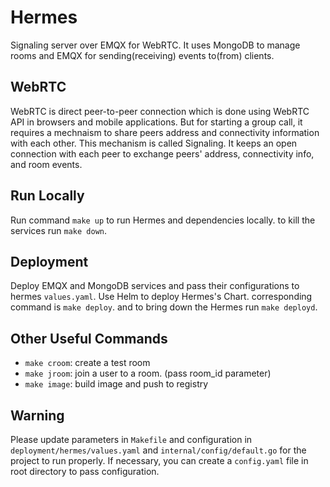 # Hermes
Signaling server over EMQX for WebRTC. It uses MongoDB to manage rooms and EMQX for sending(receiving) events to(from) clients.

## WebRTC
WebRTC is direct peer-to-peer connection which is done using WebRTC API in browsers and mobile applications. But for starting a group call, it requires a mechnaism to share peers address and connectivity information with each other. This mechanism is called Signaling. It keeps an open connection with each peer to exchange peers' address, connectivity info, and room events.

## Run Locally
Run command `make up` to run Hermes and dependencies locally. to kill the services run `make down`.

## Deployment
Deploy EMQX and MongoDB services and pass their configurations to hermes `values.yaml`. Use Helm to deploy Hermes's Chart. corresponding command is `make deploy`. and to bring down the Hermes run `make deployd`.

## Other Useful Commands
- `make croom`: create a test room
- `make jroom`: join a user to a room. (pass room_id parameter)
- `make image`: build image and push to registry


## Warning
Please update parameters in `Makefile` and configuration in `deployment/hermes/values.yaml` and `internal/config/default.go` for the project to run properly. If necessary, you can create a `config.yaml` file in root directory to pass configuration.
